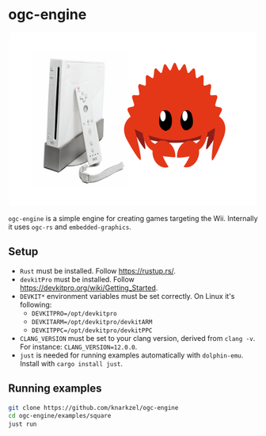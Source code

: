 # ogc-engine

<div align="center">
	<img width="500" height="350" src="ogc-engine.png" alt="ogc-engine">
</div>

`ogc-engine` is a simple engine for creating games targeting the Wii.
Internally it uses `ogc-rs` and `embedded-graphics`.

## Setup

- `Rust` must be installed. Follow https://rustup.rs/.
- `devkitPro` must be installed. Follow https://devkitpro.org/wiki/Getting_Started.
- `DEVKIT*` environment variables must be set correctly. On Linux it's following:
    - `DEVKITPRO=/opt/devkitpro`
    - `DEVKITARM=/opt/devkitpro/devkitARM`
    - `DEVKITPPC=/opt/devkitpro/devkitPPC`
- `CLANG_VERSION` must be set to your clang version, derived from `clang -v`. For instance: `CLANG_VERSION=12.0.0`.
- `just` is needed for running examples automatically with `dolphin-emu`. Install with `cargo install just`.

## Running examples

```sh
git clone https://github.com/knarkzel/ogc-engine
cd ogc-engine/examples/square
just run
```
